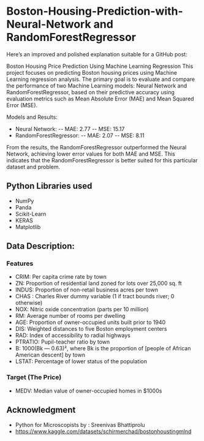 # Boston-Housing-Prediction-with-Neural-Network and RandomForestRegressor

Here’s an improved and polished explanation suitable for a GitHub post:

Boston Housing Price Prediction Using Machine Learning Regression
This project focuses on predicting Boston housing prices using Machine Learning regression analysis. The primary goal is to evaluate and compare the performance of two Machine Learning models: Neural Network and RandomForestRegressor, based on their predictive accuracy using evaluation metrics such as Mean Absolute Error (MAE) and Mean Squared Error (MSE).

Models and Results:
- Neural Network:
-- MAE: 2.77
-- MSE: 15.17
- RandomForestRegressor:
-- MAE: 2.07
-- MSE: 8.11
  
From the results, the RandomForestRegressor outperformed the Neural Network, achieving lower error values for both MAE and MSE. This indicates that the RandomForestRegressor is better suited for this particular dataset and problem.

## Python Libraries used

- NumPy
- Panda
- Scikit-Learn
- KERAS
- Matplotlib

## Data Description:

### Features

- CRIM: Per capita crime rate by town
- ZN: Proportion of residential land zoned for lots over 25,000 sq. ft
- INDUS: Proportion of non-retail business acres per town
- CHAS : Charles River dummy variable (1 if tract bounds river; 0 otherwise)
- NOX: Nitric oxide concentration (parts per 10 million)
- RM: Average number of rooms per dwelling
- AGE: Proportion of owner-occupied units built prior to 1940
- DIS: Weighted distances to five Boston employment centers
- RAD: Index of accessibility to radial highways
- PTRATIO: Pupil-teacher ratio by town
- B: 1000(Bk — 0.63)², where Bk is the proportion of [people of African American descent] by town
- LSTAT: Percentage of lower status of the population
  
### Target (The Price)
- MEDV: Median value of owner-occupied homes in $1000s

## Acknowledgment
- Python for Microscopists by : Sreenivas Bhattiprolu
- https://www.kaggle.com/datasets/schirmerchad/bostonhoustingmlnd

